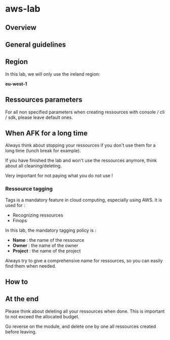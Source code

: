 # aws-lab

## Overview

## General guidelines

## Region

In this lab, we will only use the ireland region:

**eu-west-1**

## Ressources parameters

For all non specified parameters when creating ressources with console / cli / sdk, please leave default ones.

## When AFK for a long time

Always think about stopping your ressources if you don't use them for a long time (lunch break for example).

If you have finished the lab and won't use the ressources anymore, think about all cleaning/deleting.

Very important for not paying what you do not use !

### Ressource tagging

Tags is a mandatory feature in cloud computing, especially using AWS.
It is used for :
* Recognizing ressources
* Finops 

In this lab, the mandatory tagging policy is :
* **Name** : the name of the ressource
* **Owner** : the name of the owner
* **Project** : the name of the project

Always try to give a comprehensive name for ressources, so you can easily find them when needed.

## How to

## At the end

Please think about deleting all your ressources when done.
This is important to not exceed the allocated budget.

Go reverse on the module, and delete one by one all ressources created before leaving.
